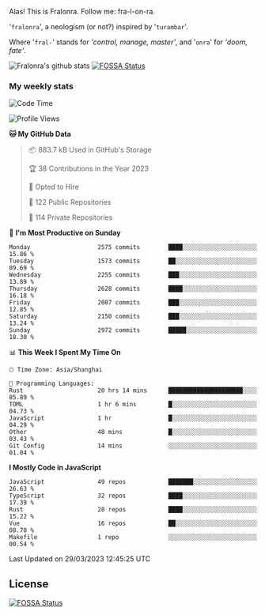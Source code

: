 Alas! This is Fralonra. Follow me: fra-l-on-ra.

'`fralonra`', a neologism (or not?) inspired by '`turambar`'.

Where '`fral-`' stands for *'control, manage, master'*, and '`onra`' for *'doom, fate'*.

![Fralonra's github stats](https://github-readme-stats.vercel.app/api?username=fralonra)
[![FOSSA Status](https://app.fossa.com/api/projects/git%2Bgithub.com%2Ffralonra%2Ffralonra.svg?type=shield)](https://app.fossa.com/projects/git%2Bgithub.com%2Ffralonra%2Ffralonra?ref=badge_shield)

### My weekly stats

<!--START_SECTION:waka-->
![Code Time](http://img.shields.io/badge/Code%20Time-3%2C228%20hrs%2043%20mins-blue)

![Profile Views](http://img.shields.io/badge/Profile%20Views-7-blue)

**🐱 My GitHub Data** 

> 📦 883.7 kB Used in GitHub's Storage 
 > 
> 🏆 38 Contributions in the Year 2023
 > 
> 💼 Opted to Hire
 > 
> 📜 122 Public Repositories 
 > 
> 🔑 114 Private Repositories 
 > 
📅 **I'm Most Productive on Sunday** 

```text
Monday                   2575 commits        ████░░░░░░░░░░░░░░░░░░░░░   15.86 % 
Tuesday                  1573 commits        ██░░░░░░░░░░░░░░░░░░░░░░░   09.69 % 
Wednesday                2255 commits        ███░░░░░░░░░░░░░░░░░░░░░░   13.89 % 
Thursday                 2628 commits        ████░░░░░░░░░░░░░░░░░░░░░   16.18 % 
Friday                   2087 commits        ███░░░░░░░░░░░░░░░░░░░░░░   12.85 % 
Saturday                 2150 commits        ███░░░░░░░░░░░░░░░░░░░░░░   13.24 % 
Sunday                   2972 commits        █████░░░░░░░░░░░░░░░░░░░░   18.30 % 
```


📊 **This Week I Spent My Time On** 

```text
🕑︎ Time Zone: Asia/Shanghai

💬 Programming Languages: 
Rust                     20 hrs 14 mins      █████████████████████░░░░   85.89 % 
TOML                     1 hr 6 mins         █░░░░░░░░░░░░░░░░░░░░░░░░   04.73 % 
JavaScript               1 hr                █░░░░░░░░░░░░░░░░░░░░░░░░   04.29 % 
Other                    48 mins             █░░░░░░░░░░░░░░░░░░░░░░░░   03.43 % 
Git Config               14 mins             ░░░░░░░░░░░░░░░░░░░░░░░░░   01.04 % 
```

**I Mostly Code in JavaScript** 

```text
JavaScript               49 repos            ███████░░░░░░░░░░░░░░░░░░   26.63 % 
TypeScript               32 repos            ████░░░░░░░░░░░░░░░░░░░░░   17.39 % 
Rust                     28 repos            ████░░░░░░░░░░░░░░░░░░░░░   15.22 % 
Vue                      16 repos            ██░░░░░░░░░░░░░░░░░░░░░░░   08.70 % 
Makefile                 1 repo              ░░░░░░░░░░░░░░░░░░░░░░░░░   00.54 % 
```




 Last Updated on 29/03/2023 12:45:25 UTC
<!--END_SECTION:waka-->

## License
[![FOSSA Status](https://app.fossa.com/api/projects/git%2Bgithub.com%2Ffralonra%2Ffralonra.svg?type=large)](https://app.fossa.com/projects/git%2Bgithub.com%2Ffralonra%2Ffralonra?ref=badge_large)